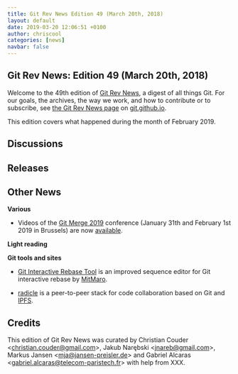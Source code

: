 ```yaml
---
title: Git Rev News Edition 49 (March 20th, 2018)
layout: default
date: 2019-03-20 12:06:51 +0100
author: chriscool
categories: [news]
navbar: false
---
```


## Git Rev News: Edition 49 (March 20th, 2018)

Welcome to the 49th edition of [Git Rev News](https://git.github.io/rev_news/rev_news/),
a digest of all things Git. For our goals, the archives, the way we work, and how to contribute or to
subscribe, see [the Git Rev News page](https://git.github.io/rev_news/rev_news/) on [git.github.io](http://git.github.io).

This edition covers what happened during the month of February 2019.

## Discussions

<!---
### General
-->

<!---
### Reviews
-->

<!---
### Support
-->

<!---
## Developer Spotlight:
-->

## Releases


## Other News

__Various__

* Videos of the [Git Merge 2019](https://git-merge.com/) conference (January 31th and February 1st 2019 in Brussels) are now
  [available](https://www.youtube.com/playlist?list=PL0lo9MOBetEFqBue4vNcTEnkBjgIQU1Q3).

__Light reading__


__Git tools and sites__

* [Git Interactive Rebase Tool](https://gitrebasetool.mitmaro.ca/) is
  an improved sequence editor for Git interactive rebase by
  [MitMaro](https://github.com/MitMaro).

* [radicle](http://radicle.xyz/) is a peer-to-peer stack for code
  collaboration based on Git and [IPFS](https://ipfs.io/).

## Credits

This edition of Git Rev News was curated by
Christian Couder &lt;<christian.couder@gmail.com>&gt;,
Jakub Narębski &lt;<jnareb@gmail.com>&gt;,
Markus Jansen &lt;<mja@jansen-preisler.de>&gt; and
Gabriel Alcaras &lt;<gabriel.alcaras@telecom-paristech.fr>&gt;
with help from XXX.
